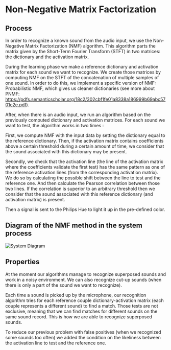# Non-Negative Matrix Factorization

## Process

In order to recognize a known sound from the audio input, we use the Non-Negative Matrix Factorization (NMF) algorithm. This algorithm parts the matrix given by the Short-Term Fourier Transform (STFT) in two matrices: the dictionary and the activation matrix.

During the learning phase we make a reference dictionary and activation matrix for each sound we want to recognize. We create those matrices by computing NMF on the STFT of the concatenation of multiple samples of one sound. In order to do this, we implement a specific version of NMF: Probabilistic NMF, which gives us cleaner dictionaries (see more about PNMF: https://pdfs.semanticscholar.org/18c2/302cbf1fe01a8338a186999b69abc5701c2e.pdf).

After, when there is an audio input, we run an algorithm based on the previously computed dictionary and activation matrices. For each sound we want to test, the algorithm works in two times : 

First, we compute NMF with the input data by setting the dictionary equal to the reference dictionary. Then, if the activation matrix contains coefficients above a certain threshold during a certain amount of time, we consider that the sound associated with this dictionary may be present.

Secondly, we check that the activation line (the line of the activation matrix where the coefficients validate the first test) has the same pattern as one of the reference activation lines (from the corresponding activation matrix). We do so by calculating the possible shift between the line to test and the reference one. And then calculate the Pearson correlation between those two lines. If the correlation is superior to an arbitrary threshold then we consider that the sound associated with this reference dictionary (and activation matrix) is present.

Then a signal is sent to the Philips Hue to light it up in the pre-defined color.

## Diagram of the NMF method in the system process

![System Diagram](https://i.ibb.co/8NXwR6P/system.png)

## Properties

At the moment our algorithms manage to recognize superposed sounds and work in a noisy environment. We can also recognize cut-up sounds (when there is only a part of the sound we want to recognize).

 Each time a sound is picked up by the microphone, our recognition algorithm tries for each reference couple dictionary-activation matrix (each couple represents a different sound) to find a match. Those tests are not exclusive, meaning that we can find matches for different sounds on the same sound record. This is how we are able to recognize superposed sounds.

To reduce our previous problem with false positives (when we recognized some sounds too often) we added the condition on the likeliness between the activation line to test and the reference one. 